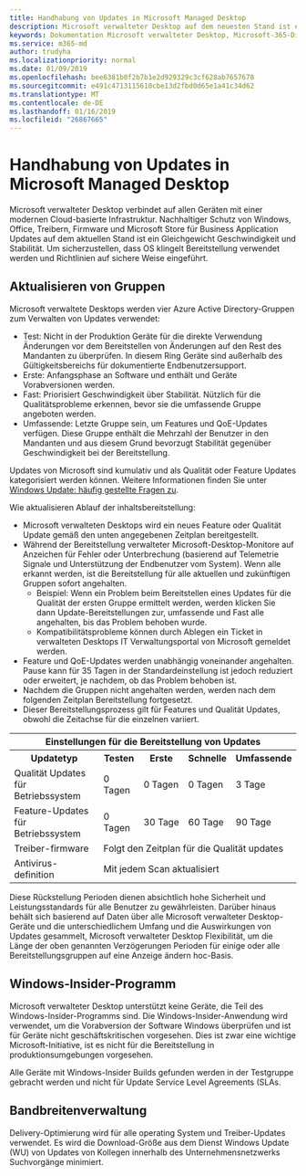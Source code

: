 ```yaml
---
title: Handhabung von Updates in Microsoft Managed Desktop
description: Microsoft verwalteter Desktop auf dem neuesten Stand ist ein Gleichgewicht Geschwindigkeit und Stabilität.
keywords: Dokumentation Microsoft verwalteter Desktop, Microsoft-365-Dienst
ms.service: m365-md
author: trudyha
ms.localizationpriority: normal
ms.date: 01/09/2019
ms.openlocfilehash: bee6381b0f2b7b1e2d929329c3cf628ab7657678
ms.sourcegitcommit: e491c4713115610cbe13d2fbd0d65e1a41c34d62
ms.translationtype: MT
ms.contentlocale: de-DE
ms.lasthandoff: 01/16/2019
ms.locfileid: "26867665"
---
```

# <a name="how-updates-are-handled-in-microsoft-managed-desktop"></a>Handhabung von Updates in Microsoft Managed Desktop


<!--This topic is the target for a "Learn more" link in the Admin Portal (aka.ms/update-rings); do not delete.-->

<!--Update management -->

Microsoft verwalteter Desktop verbindet auf allen Geräten mit einer modernen Cloud-basierte Infrastruktur. Nachhaltiger Schutz von Windows, Office, Treibern, Firmware und Microsoft Store für Business Application Updates auf dem aktuellen Stand ist ein Gleichgewicht Geschwindigkeit und Stabilität. Um sicherzustellen, dass OS klingelt Bereitstellung verwendet werden und Richtlinien auf sichere Weise eingeführt. 

## <a name="update-groups"></a>Aktualisieren von Gruppen

Microsoft verwaltete Desktops werden vier Azure Active Directory-Gruppen zum Verwalten von Updates verwendet:

- Test: Nicht in der Produktion Geräte für die direkte Verwendung Änderungen vor dem Bereitstellen von Änderungen auf den Rest des Mandanten zu überprüfen. In diesem Ring Geräte sind außerhalb des Gültigkeitsbereichs für dokumentierte Endbenutzersupport. 
- Erste: Anfangsphase an Software und enthält und Geräte Vorabversionen werden.
- Fast: Priorisiert Geschwindigkeit über Stabilität. Nützlich für die Qualitätsprobleme erkennen, bevor sie die umfassende Gruppe angeboten werden. 
- Umfassende: Letzte Gruppe sein, um Features und QoE-Updates verfügen. Diese Gruppe enthält die Mehrzahl der Benutzer in den Mandanten und aus diesem Grund bevorzugt Stabilität gegenüber Geschwindigkeit bei der Bereitstellung.

Updates von Microsoft sind kumulativ und als Qualität oder Feature Updates kategorisiert werden können. Weitere Informationen finden Sie unter [Windows Update: häufig gestellte Fragen zu](https://support.microsoft.com/help/12373/windows-update-faq). 

Wie aktualisieren Ablauf der inhaltsbereitstellung:
- Microsoft verwalteten Desktops wird ein neues Feature oder Qualität Update gemäß den unten angegebenen Zeitplan bereitgestellt.
- Während der Bereitstellung verwalteter Microsoft-Desktop-Monitore auf Anzeichen für Fehler oder Unterbrechung (basierend auf Telemetrie Signale und Unterstützung der Endbenutzer vom System). Wenn alle erkannt werden, ist die Bereitstellung für alle aktuellen und zukünftigen Gruppen sofort angehalten.
    - Beispiel: Wenn ein Problem beim Bereitstellen eines Updates für die Qualität der ersten Gruppe ermittelt werden, werden klicken Sie dann Update-Bereitstellungen zur, umfassende und Fast alle angehalten, bis das Problem behoben wurde.
    - Kompatibilitätsprobleme können durch Ablegen ein Ticket in verwalteten Desktops IT Verwaltungsportal von Microsoft gemeldet werden.
- Feature und QoE-Updates werden unabhängig voneinander angehalten. Pause kann für 35 Tagen in der Standardeinstellung ist jedoch reduziert oder erweitert, je nachdem, ob das Problem behoben ist.
- Nachdem die Gruppen nicht angehalten werden, werden nach dem folgenden Zeitplan Bereitstellung fortgesetzt.
- Dieser Bereitstellungsprozess gilt für Features und Qualität Updates, obwohl die Zeitachse für die einzelnen variiert.

<table>
<tr><th colspan="5">Einstellungen für die Bereitstellung von Updates</th></tr>
<tr><th>Updatetyp</th><th>Testen</th><th>Erste</th><th>Schnelle</th><th>Umfassende</th></tr>
<tr><td>Qualität Updates für Betriebssystem</td><td>0 Tagen</td><td>0 Tagen</td><td>0 Tagen</td><td>3 Tage</td></tr>
<tr><td>Feature-Updates für Betriebssystem</td><td>0 Tagen</td><td>30 Tage</td><td>60 Tage</td><td>90 Tage</td></tr>
<tr><td>Treiber-firmware</td><td colspan="4">Folgt den Zeitplan für die Qualität updates</td></tr>
<tr><td>Antivirus-definition</td><td colspan="4">Mit jedem Scan aktualisiert</td></tr>
</table>

Diese Rückstellung Perioden dienen absichtlich hohe Sicherheit und Leistungsstandards für alle Benutzer zu gewährleisten. Darüber hinaus behält sich basierend auf Daten über alle Microsoft verwalteter Desktop-Geräte und die unterschiedlichem Umfang und die Auswirkungen von Updates gesammelt, Microsoft verwalteter Desktop Flexibilität, um die Länge der oben genannten Verzögerungen Perioden für einige oder alle Bereitstellungsgruppen auf eine Anzeige ändern hoc-Basis.

## <a name="windows-insider-program"></a>Windows-Insider-Programm

Microsoft verwalteter Desktop unterstützt keine Geräte, die Teil des Windows-Insider-Programms sind. Die Windows-Insider-Anwendung wird verwendet, um die Vorabversion der Software Windows überprüfen und ist für Geräte nicht geschäftskritischen vorgesehen. Dies ist zwar eine wichtige Microsoft-Initiative, ist es nicht für die Bereitstellung in produktionsumgebungen vorgesehen. 

Alle Geräte mit Windows-Insider Builds gefunden werden in der Testgruppe gebracht werden und nicht für Update Service Level Agreements (SLAs.

## <a name="bandwidth-management"></a>Bandbreitenverwaltung

Delivery-Optimierung wird für alle operating System und Treiber-Updates verwendet. Es wird die Download-Größe aus dem Dienst Windows Update (WU) von Updates von Kollegen innerhalb des Unternehmensnetzwerks Suchvorgänge minimiert.


